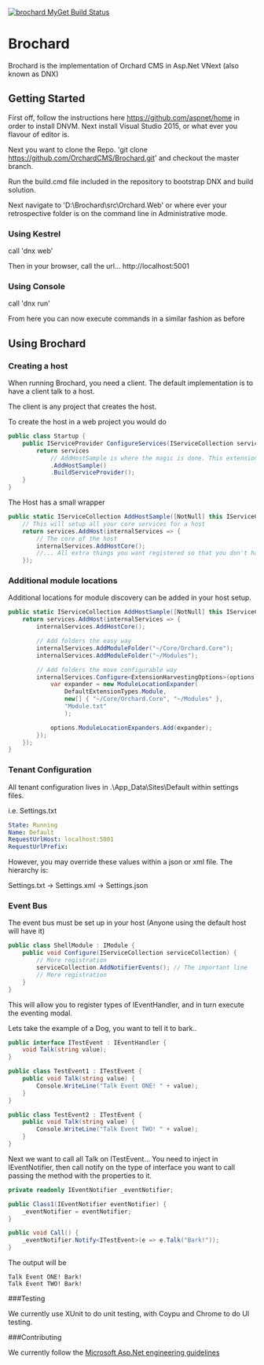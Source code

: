 [![brochard MyGet Build Status](https://www.myget.org/BuildSource/Badge/brochard?identifier=098718e3-f53d-4bcd-b29e-cb9da86823c0)](https://www.myget.org/)

# Brochard

Brochard is the implementation of Orchard CMS in Asp.Net VNext (also known as DNX)

## Getting Started

First off, follow the instructions here https://github.com/aspnet/home in order to install DNVM. Next install Visual Studio 2015, or what ever you flavour of editor is.

Next you want to clone the Repo. 'git clone https://github.com/OrchardCMS/Brochard.git' and checkout the master branch.

Run the build.cmd file included in the repository to bootstrap DNX and build solution.

Next navigate to 'D:\Brochard\src\Orchard.Web' or where ever your retrospective folder is on the command line in Administrative mode.

### Using Kestrel

call 'dnx web'

Then in your browser, call the url... http://localhost:5001

### Using Console

call 'dnx run'

From here you can now execute commands in a similar fashion as before

## Using Brochard

### Creating a host

When running Brochard, you need a client. The default implementation is to have a client talk to a host.

The client is any project that creates the host.

To create the host in a web project you would do

```c#
public class Startup {
    public IServiceProvider ConfigureServices(IServiceCollection services) {
        return services
            // AddHostSample is where the magic is done. This extension method lives in the Host (Orchard.Hosting.Web)
            .AddHostSample()
            .BuildServiceProvider();
    }
}
```

The Host has a small wrapper


```c#
public static IServiceCollection AddHostSample([NotNull] this IServiceCollection services) {
    // This will setup all your core services for a host
    return services.AddHost(internalServices => {
        // The core of the host
        internalServices.AddHostCore();
        //... All extra things you want registered so that you don't have to touch the core host.
    });
```

### Additional module locations

Additional locations for module discovery can be added in your host setup.

```c#
public static IServiceCollection AddHostSample([NotNull] this IServiceCollection services) {
    return services.AddHost(internalServices => {
        internalServices.AddHostCore();

        // Add folders the easy way
        internalServices.AddModuleFolder("~/Core/Orchard.Core");
        internalServices.AddModuleFolder("~/Modules");

        // Add folders the move configurable way
        internalServices.Configure<ExtensionHarvestingOptions>(options => {
            var expander = new ModuleLocationExpander(
                DefaultExtensionTypes.Module,
                new[] { "~/Core/Orchard.Core", "~/Modules" },
                "Module.txt"
                );

            options.ModuleLocationExpanders.Add(expander);
        });
    });
}
```

### Tenant Configuration

All tenant configuration lives in .\App_Data\Sites\Default within settings files.

i.e. Settings.txt
```yaml
State: Running
Name: Default
RequestUrlHost: localhost:5001
RequestUrlPrefix:
```

However, you may override these values within a json or xml file. The hierarchy is:

Settings.txt
  -> Settings.xml
     -> Settings.json

### Event Bus

The event bus must be set up in your host (Anyone using the default host will have it)

```c#
public class ShellModule : IModule {
    public void Configure(IServiceCollection serviceCollection) {
        // More registration
        serviceCollection.AddNotifierEvents(); // The important line
        // More registration
    }
}
```

This will allow you to register types of IEventHandler, and in turn execute the eventing modal.

Lets take the example of a Dog, you want to tell it to bark..

```c#
public interface ITestEvent : IEventHandler {
    void Talk(string value);
}

public class TestEvent1 : ITestEvent {
    public void Talk(string value) {
        Console.WriteLine("Talk Event ONE! " + value);
    }
}

public class TestEvent2 : ITestEvent {
    public void Talk(string value) {
        Console.WriteLine("Talk Event TWO! " + value);
    }
}
```

Next we want to call all Talk on ITestEvent... You need to inject in IEventNotifier,
then call notify on the type of interface you want to call passing the method
with the properties to it.

```c#
private readonly IEventNotifier _eventNotifier;

public Class1(IEventNotifier eventNotifier) {
    _eventNotifier = eventNotifier;
}

public void Call() {
    _eventNotifier.Notify<ITestEvent>(e => e.Talk("Bark!"));
}
```

The output will be
```
Talk Event ONE! Bark!
Talk Event TWO! Bark!
```

###Testing

We currently use XUnit to do unit testing, with Coypu and Chrome to do UI testing.

###Contributing

We currently follow the [Microsoft Asp.Net engineering guidelines](https://github.com/aspnet/Home/wiki/Engineering-guidelines)
